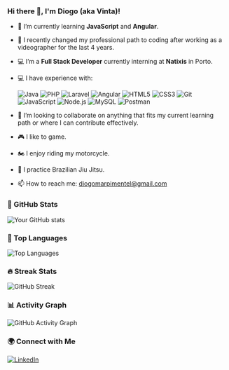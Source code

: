 ### Hi there 👋, I'm Diogo (aka Vinta)!

- 🌱 I’m currently learning **JavaScript** and **Angular**.
- 🔄 I recently changed my professional path to coding after working as a videographer for the last 4 years.
- 💻 I’m a **Full Stack Developer** currently interning at **Natixis** in Porto.
- 💻 I have experience with:

  ![Java](https://img.shields.io/badge/Java-ED8B00?style=flat&logo=java&logoColor=white)
  ![PHP](https://img.shields.io/badge/PHP-777BB4?style=flat&logo=php&logoColor=white)
  ![Laravel](https://img.shields.io/badge/Laravel-FF2D20?style=flat&logo=laravel&logoColor=white)
  ![Angular](https://img.shields.io/badge/Angular-DD0031?style=flat&logo=angular&logoColor=white)
  ![HTML5](https://img.shields.io/badge/HTML5-E34F26?style=flat&logo=html5&logoColor=white)
  ![CSS3](https://img.shields.io/badge/CSS3-1572B6?style=flat&logo=css3&logoColor=white)
  ![Git](https://img.shields.io/badge/Git-F05032?style=flat&logo=git&logoColor=white)
  ![JavaScript](https://img.shields.io/badge/JavaScript-F7DF1E?style=flat&logo=javascript&logoColor=black)
  ![Node.js](https://img.shields.io/badge/Node.js-339933?style=flat&logo=nodedotjs&logoColor=white)
  ![MySQL](https://img.shields.io/badge/MySQL-4479A1?style=flat&logo=mysql&logoColor=white)
  ![Postman](https://img.shields.io/badge/Postman-FF6C37?style=flat&logo=postman&logoColor=white)

- 🔭 I’m looking to collaborate on anything that fits my current learning path or where I can contribute effectively.
- 🎮 I like to game.
- 🏍️ I enjoy riding my motorcycle.
- 🥋 I practice Brazilian Jiu Jitsu.
- 📫 How to reach me: [diogomarpimentel@gmail.com](mailto:diogomarpimentel@gmail.com)

### 🚀 GitHub Stats

![Your GitHub stats](https://github-readme-stats.vercel.app/api?username=vintquatro&show_icons=true&theme=radical)

### 🌟 Top Languages

![Top Languages](https://github-readme-stats.vercel.app/api/top-langs/?username=vintquatro&layout=compact&theme=radical)

### 🔥 Streak Stats

![GitHub Streak](https://streak-stats.demolab.com/?user=vintquatro&theme=radical)

### 📊 Activity Graph

![GitHub Activity Graph](https://github-readme-activity-graph.vercel.app/graph?username=vintquatro&theme=radical)

### 🌍 Connect with Me

[![LinkedIn](https://img.shields.io/badge/LinkedIn-Connect-blue?style=flat-square&logo=linkedin)](https://www.linkedin.com/in/vintquatro/)



